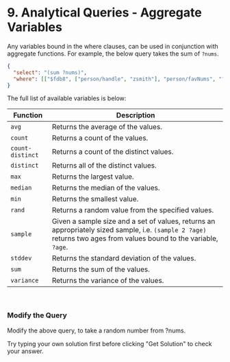 # 9. Analytical Queries - Aggregate Variables

Any variables bound in the where clauses, can be used in conjunction with aggregate functions. For example, the below query takes the sum of `?nums`.

```json
{
  "select": "(sum ?nums)",
  "where": [["$fdb8", ["person/handle", "zsmith"], "person/favNums", "?nums"]]
}
```

The full list of available variables is below:

| Function         | Description                                                                                                                                                        |
| ---------------- | ------------------------------------------------------------------------------------------------------------------------------------------------------------------ |
| `avg`            | Returns the average of the values.                                                                                                                                 |
| `count`          | Returns a count of the values.                                                                                                                                     |
| `count-distinct` | Returns a count of the distinct values.                                                                                                                            |
| `distinct`       | Returns all of the distinct values.                                                                                                                                |
| `max`            | Returns the largest value.                                                                                                                                         |
| `median`         | Returns the median of the values.                                                                                                                                  |
| `min`            | Returns the smallest value.                                                                                                                                        |
| `rand`           | Returns a random value from the specified values.                                                                                                                  |
| `sample`         | Given a sample size and a set of values, returns an appropriately sized sample, i.e. `(sample 2 ?age)` returns two ages from values bound to the variable, `?age`. |
| `stddev`         | Returns the standard deviation of the values.                                                                                                                      |
| `sum`            | Returns the sum of the values.                                                                                                                                     |
| `variance`       | Returns the variance of the values.                                                                                                                                |

<br/>

<div class="challenge">
<h3>Modify the Query</h3>
<p>Modify the above query, to take a random number from ?nums.</p>
<p>Try typing your own solution first before clicking "Get Solution" to check your answer. </p>
</div>
